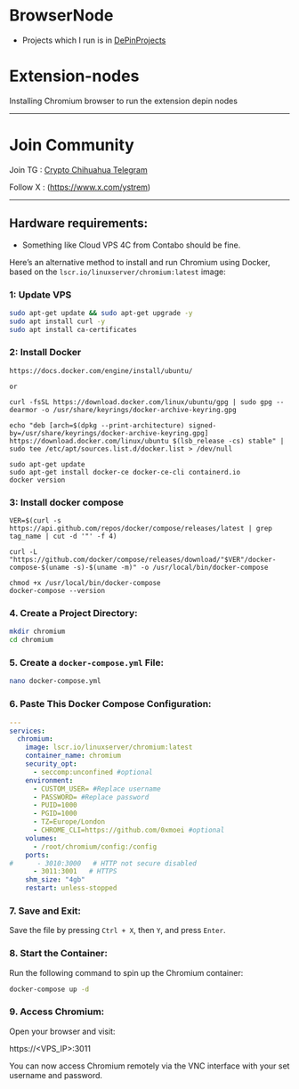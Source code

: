 # BrowserNode
- Projects which I run is in [DePinProjects](https://github.com/ystrem/BrowserNode/blob/main/DePinProjects.md)

# Extension-nodes

Installing Chromium browser to run the extension depin nodes

---

# Join Community

Join TG : [Crypto Chihuahua Telegram](https://t.me/+06vAiua6sWBhNzRk) 

Follow X : (https://www.x.com/ystrem) 

---

## Hardware requirements:


- Something like Cloud VPS 4C from Contabo should be fine.


Here’s an alternative method to install and run Chromium using Docker, based on the `lscr.io/linuxserver/chromium:latest` image:

###  1: Update VPS
```bash
sudo apt-get update && sudo apt-get upgrade -y
sudo apt install curl -y
sudo apt install ca-certificates
```

###  2: Install Docker
```
https://docs.docker.com/engine/install/ubuntu/

or

curl -fsSL https://download.docker.com/linux/ubuntu/gpg | sudo gpg --dearmor -o /usr/share/keyrings/docker-archive-keyring.gpg

echo "deb [arch=$(dpkg --print-architecture) signed-by=/usr/share/keyrings/docker-archive-keyring.gpg] https://download.docker.com/linux/ubuntu $(lsb_release -cs) stable" | sudo tee /etc/apt/sources.list.d/docker.list > /dev/null

sudo apt-get update
sudo apt-get install docker-ce docker-ce-cli containerd.io
docker version
```
###  3: Install docker compose
```
VER=$(curl -s https://api.github.com/repos/docker/compose/releases/latest | grep tag_name | cut -d '"' -f 4)

curl -L "https://github.com/docker/compose/releases/download/"$VER"/docker-compose-$(uname -s)-$(uname -m)" -o /usr/local/bin/docker-compose

chmod +x /usr/local/bin/docker-compose
docker-compose --version
```

### 4. Create a Project Directory:
```bash
mkdir chromium
cd chromium
```

### 5. Create a `docker-compose.yml` File:
```bash
nano docker-compose.yml
```

### 6. Paste This Docker Compose Configuration:

```yaml
---
services:
  chromium:
    image: lscr.io/linuxserver/chromium:latest
    container_name: chromium
    security_opt:
      - seccomp:unconfined #optional
    environment:
      - CUSTOM_USER= #Replace username
      - PASSWORD= #Replace password
      - PUID=1000
      - PGID=1000
      - TZ=Europe/London
      - CHROME_CLI=https://github.com/0xmoei #optional
    volumes:
      - /root/chromium/config:/config
    ports:
#      - 3010:3000   # HTTP not secure disabled 
      - 3011:3001   # HTTPS 
    shm_size: "4gb"
    restart: unless-stopped
```

### 7. Save and Exit:
Save the file by pressing `Ctrl + X`, then `Y`, and press `Enter`.

### 8. Start the Container:
Run the following command to spin up the Chromium container:
```bash
docker-compose up -d
```

### 9. Access Chromium:
Open your browser and visit:

https://<VPS_IP>:3011

You can now access Chromium remotely via the VNC interface with your set username and password.
